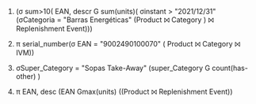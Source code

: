 1.  (σ sum>10( EAN, descr G sum(units)( σinstant > "2021/12/31" (σCategoria = "Barras Energéticas" (Product ⨝ Category ) ⨝ Replenishment Event)))

2.  π serial_number(σ EAN = "9002490100070" ( Product ⨝ Category ⨝ IVM))

3.  σSuper_Category = "Sopas Take-Away" (super_Category G count(has-other) )

4.  π EAN, desc (EAN Gmax(units) ((Product ⨝ Replenishment Event))
